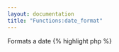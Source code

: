 ```yaml
---
layout: documentation
title: "Functions:date_format"
---
```


Formats a date
{% highlight php %}
<?php
date_format(string $value, [ string $format = '%b %e, %Y', [ mixed $default = null ]])
{% endhighlight %}

* **value**: the date, as a unix timestamp, mysql datetime or whatever strtotime() can parse
* **format**: output format, see [http://php.net/strftime](http://php.net/strftime){:target="_blank"} for details
* **default**: a default timestamp value, if the first one is empty

##Example
{% highlight smarty %}
{$.now}
{date_format $.now "%Y-%m-%d"}
{date_format $.now "%D"}
{date_format "1994-3-15 10:24:22"}
{% endhighlight %}

##Output
{% highlight text %}
1211992444
2008-05-28
05/28/08
Mar 15, 1994
{% endhighlight %}
